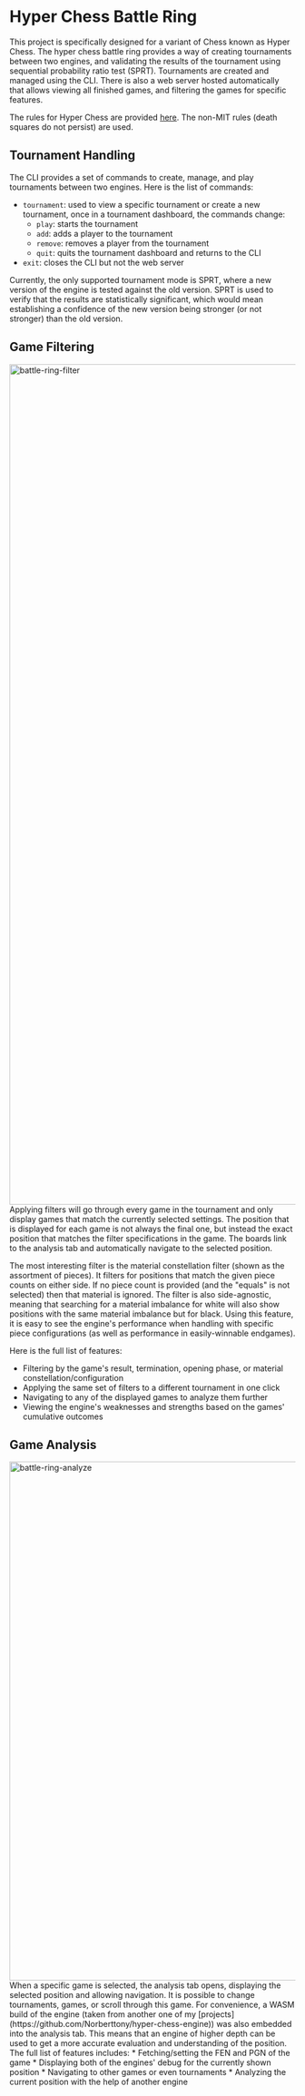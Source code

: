 # Hyper Chess Battle Ring
This project is specifically designed for a variant of Chess known as Hyper Chess. The hyper chess battle ring provides a way of creating tournaments between two engines, and validating the results of the tournament using sequential probability ratio test (SPRT). Tournaments are created and managed using the CLI. There is also a web server hosted automatically that allows viewing all finished games, and filtering the games for specific features.

The rules for Hyper Chess are provided [here](https://www.carusos.org/Hyperchess/hyperchess.html). The non-MIT rules (death squares do not persist) are used.

## Tournament Handling
The CLI provides a set of commands to create, manage, and play tournaments between two engines. Here is the list of commands:
- `tournament`: used to view a specific tournament or create a new tournament, once in a tournament dashboard, the commands change:
  - `play`: starts the tournament
  - `add`: adds a player to the tournament
  - `remove`: removes a player from the tournament
  - `quit`: quits the tournament dashboard and returns to the CLI
- `exit`: closes the CLI but not the web server

Currently, the only supported tournament mode is SPRT, where a new version of the engine is tested against the old version. SPRT is used to verify that the results are statistically significant, which would mean establishing a confidence of the new version being stronger (or not stronger) than the old version.

## Game Filtering
<img width="1310" height="1482" alt="battle-ring-filter" src="https://github.com/user-attachments/assets/670ceafc-9df9-447c-b024-54110efb9a3a" />
Applying filters will go through every game in the tournament and only display games that match the currently selected settings. The position that is displayed for each game is not always the final one, but instead the exact position that matches the filter specifications in the game. The boards link to the analysis tab and automatically navigate to the selected position.

The most interesting filter is the material constellation filter (shown as the assortment of pieces). It filters for positions that match the given piece counts on either side. If no piece count is provided (and the "equals" is not selected) then that material is ignored. The filter is also side-agnostic, meaning that searching for a material imbalance for white will also show positions with the same material imbalance but for black. Using this feature, it is easy to see the engine's performance when handling with specific piece configurations (as well as performance in easily-winnable endgames).

Here is the full list of features:
* Filtering by the game's result, termination, opening phase, or material constellation/configuration
* Applying the same set of filters to a different tournament in one click
* Navigating to any of the displayed games to analyze them further
* Viewing the engine's weaknesses and strengths based on the games' cumulative outcomes

## Game Analysis
<img width="1310" height="915" alt="battle-ring-analyze" src="https://github.com/user-attachments/assets/0ff6cb17-72c5-4f8d-aace-2ca59feed10e" />
When a specific game is selected, the analysis tab opens, displaying the selected position and allowing navigation. It is possible to change tournaments, games, or scroll through this game. For convenience, a WASM build of the engine (taken from another one of my [projects](https://github.com/Norberttony/hyper-chess-engine)) was also embedded into the analysis tab. This means that an engine of higher depth can be used to get a more accurate evaluation and understanding of the position. The full list of features includes:
* Fetching/setting the FEN and PGN of the game
* Displaying both of the engines' debug for the currently shown position
* Navigating to other games or even tournaments
* Analyzing the current position with the help of another engine
